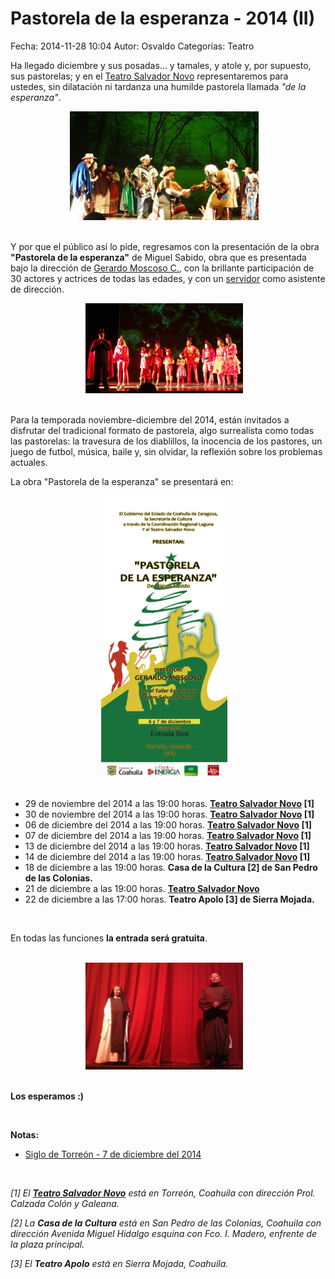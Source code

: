 Pastorela de la esperanza - 2014 (II)
==================================

Fecha: 2014-11-28 10:04
Autor: Osvaldo
Categorías: Teatro

Ha llegado diciembre y sus posadas... y tamales, y atole y, por supuesto, sus pastorelas; y en el [Teatro Salvador Novo](http://www.openstreetmap.org/#map=17/25.53003/-103.45253) representaremos para ustedes, sin dilatación ni tardanza una humilde pastorela llamada _"de la esperanza"_.

<!-- break -->

<center>
<img class="img-responsive" style="width:60%;height:auto;margin-right:12px;" src="2014-11-28-Pastorela-de-la-esperanza-2014-II/pastorela-p.jpg" alt="pastores" width="525" height="450">
</center>

<br />

Y por que el público así lo pide, regresamos con la presentación de la obra __"Pastorela de la esperanza"__ de Miguel Sabido, obra que es presentada bajo la dirección de [Gerardo Moscoso C.](http://companialagaviota.com/gerardo-moscoso/), con la brillante participación de 30 actores y actrices de todas las edades, y con un [servidor](https://salazarysanchez.github.io/contacto/contacto.html) como asistente de dirección.

<center>
<img class="img-responsive" style="width:50%;height:auto;margin-right:12px;" src="2014-11-28-Pastorela-de-la-esperanza-2014-II/pastorela-d.jpg" alt="diablillos" width="525" height="450">
</center>

<br />

Para la temporada noviembre-diciembre del 2014, están invitados a disfrutar del tradicional formato de pastorela, algo surrealista como todas las pastorelas: la travesura de los diablillos, la inocencia de los pastores, un juego de futbol, música, baile y, sin olvidar, la reflexión sobre los problemas actuales.

La obra "Pastorela de la esperanza" se presentará en:

<center>
<img class="img-responsive" style="width:40%;height:auto;margin-right:12px;" src="2014-11-28-Pastorela-de-la-esperanza-2014-II/02-pastorela-6-7.jpg" alt="Pastorela" width="525" height="450">
</center>

<br />

* 29 de noviembre del 2014 a las 19:00 horas. __[Teatro Salvador Novo](http://www.openstreetmap.org/#map=17/25.53003/-103.45253) [1]__
* 30 de noviembre del 2014 a las 19:00 horas. __[Teatro Salvador Novo](http://www.openstreetmap.org/#map=17/25.53003/-103.45253) [1]__
* 06 de diciembre del 2014 a las 19:00 horas. __[Teatro Salvador Novo](http://www.openstreetmap.org/#map=17/25.53003/-103.45253) [1]__
* 07 de diciembre del 2014 a las 19:00 horas. __[Teatro Salvador Novo](http://www.openstreetmap.org/#map=17/25.53003/-103.45253) [1]__
* 13 de diciembre del 2014 a las 19:00 horas. __[Teatro Salvador Novo](http://www.openstreetmap.org/#map=17/25.53003/-103.45253) [1]__
* 14 de diciembre del 2014 a las 19:00 horas. __[Teatro Salvador Novo](http://www.openstreetmap.org/#map=17/25.53003/-103.45253) [1]__
* 18 de diciembre a las 19:00 horas. __Casa de la Cultura [2] de San Pedro de las Colonias.__
* 21 de diciembre a las 19:00 horas. __[Teatro Salvador Novo](http://www.openstreetmap.org/#map=17/25.53003/-103.45253)__
* 22 de diciembre a las 17:00 horas. __Teatro Apolo [3] de Sierra Mojada.__

<br />

En todas las funciones __la entrada será gratuita__.

<br />

<center>
<img class="img-responsive" style="width:50%;height:auto;margin-right:12px;" src="2014-01-18-Pastorela-de-la-esperanza-2014-I/esperanza-02.png" alt="narradores" width="525" height="450">
</center>

<br />

__Los esperamos :)__

<br />

__Notas:__

* [Siglo de Torreón - 7 de diciembre del 2014](http://www.elsiglodetorreon.com.mx/noticia/1065298.presentan-pastorela-en-el-novo.html)

<br />

_[1] El __[Teatro Salvador Novo](http://www.openstreetmap.org/#map=17/25.53003/-103.45253)__ está en Torreón, Coahuila con dirección Prol. Calzada Colón y Galeana._

_[2] La __Casa de la Cultura__ está en San Pedro de las Colonias, Coahuila con dirección Avenida Miguel Hidalgo esquina con Fco. I. Madero, enfrente de la plaza principal._

_[3] El __Teatro Apolo__ está en Sierra Mojada, Coahuila._

<br />
